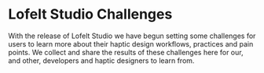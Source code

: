 # Lofelt Studio Challenges 


With the release of Lofelt Studio we have begun setting some challenges for users to learn more about their haptic design workflows, practices and pain points. We collect and share the results of these challenges here for our, and other, developers and haptic designers to learn from.

